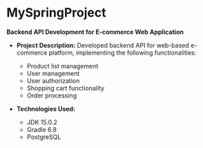 # MySpringProject

**Backend API Development for E-commerce Web Application**

- **Project Description:** Developed backend API for web-based e-commerce platform, implementing the following functionalities:
  - Product list management
  - User management
  - User authorization
  - Shopping cart functionality
  - Order processing

- **Technologies Used:**
  - JDK 15.0.2
  - Gradle 6.8
  - PostgreSQL
      
